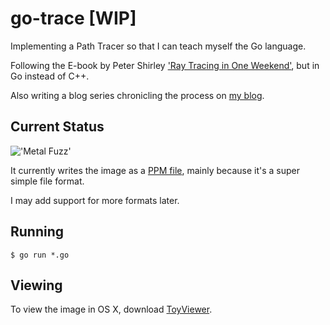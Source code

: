 # go-trace [WIP]

Implementing a Path Tracer so that I can teach myself the Go language.

Following the E-book by Peter Shirley ['Ray Tracing in One Weekend'](http://www.amazon.com/Ray-Tracing-Weekend-Peter-Shirley-ebook/dp/B01B5AODD8), but in Go instead of C++.

Also writing a blog series chronicling the process on [my blog](http://www.markphelps.me/2016/03/15/writing-a-ray-tracer-in-go.html).

## Current Status

!['Metal Fuzz'](https://s3.amazonaws.com/markphelps.me/2016/metal-fuzz-mixed.png)

It currently writes the image as a [PPM file](http://netpbm.sourceforge.net/doc/ppm.html), mainly because it's a super simple file format.

I may add support for more formats later.

## Running

`$ go run *.go`

## Viewing

To view the image in OS X, download [ToyViewer](https://itunes.apple.com/us/app/toyviewer/id414298354?mt=12).
